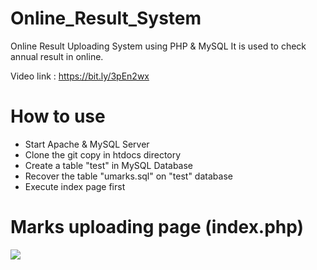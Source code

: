 # Online_Result_System
Online Result Uploading System using PHP & MySQL
It is used to check annual result in online.

Video link : https://bit.ly/3pEn2wx

# How to use
<ul>
  <li> Start Apache & MySQL Server </li>
  <li> Clone the git copy in htdocs directory </li>
  <li> Create a table "test" in MySQL Database </li>
  <li> Recover the table "umarks.sql" on "test" database </li>
  <li> Execute index page first </li>
 </ul>
  
# Marks uploading page (index.php)
<img src = "demo1.jpg">

